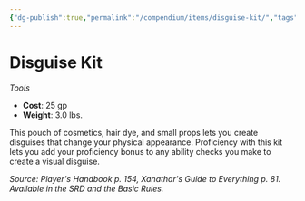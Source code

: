 ```yaml
---
{"dg-publish":true,"permalink":"/compendium/items/disguise-kit/","tags":["compendium/src/5e/phb","item/gear/tools"]}
---
```


# Disguise Kit
*Tools*  

- **Cost**: 25 gp
- **Weight**: 3.0 lbs.

This pouch of cosmetics, hair dye, and small props lets you create disguises that change your physical appearance. Proficiency with this kit lets you add your proficiency bonus to any ability checks you make to create a visual disguise.

*Source: Player's Handbook p. 154, Xanathar's Guide to Everything p. 81. Available in the SRD and the Basic Rules.*